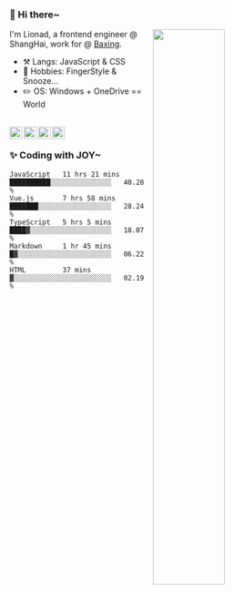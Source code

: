 ### 👋 Hi there~

[<img align="right" width="50%" src="https://github-readme-stats.vercel.app/api?username=Lionad-Morotar&show_icons=true">](https://metrics.lecoq.io/ouuan?template=classic)

I'm Lionad, a frontend engineer @ ShangHai, work for @ [Baxing](https://github.com/baixing).

- ⚒️ Langs: JavaScript & CSS
- 🎨 Hobbies: FingerStyle & Snooze...
- ✏️ OS: Windows + OneDrive == World

<br />

<a href="https://www.lionad.art">
  <img align="left" alt="lionad-art" width="22px" src="https://cdn.jsdelivr.net/npm/simple-icons@3.1.0/icons/wordpress.svg" />
</a>
<a href="#1806234223">
  <img align="left" alt="1806234223" width="22px" src="https://cdn.jsdelivr.net/npm/simple-icons@3.1.0/icons/tencentqq.svg" />
</a>
<a href="https://www.zhihu.com/people/Lionad">
  <img align="left" alt="132yse" width="22px" src="https://cdn.jsdelivr.net/npm/simple-icons@3.1.0/icons/zhihu.svg" />
</a>
<a href="https://github.com/Lionad-Morotar">
  <img align="left" alt="yisar" width="22px" src="https://cdn.jsdelivr.net/npm/simple-icons@3.1.0/icons/github.svg" />
</a>

<br />

### ✨ Coding with JOY~

<!--START_SECTION:waka-->
```text
JavaScript   11 hrs 21 mins  ██████████░░░░░░░░░░░░░░░   40.28 % 
Vue.js       7 hrs 58 mins   ███████░░░░░░░░░░░░░░░░░░   28.24 % 
TypeScript   5 hrs 5 mins    ████▓░░░░░░░░░░░░░░░░░░░░   18.07 % 
Markdown     1 hr 45 mins    █▓░░░░░░░░░░░░░░░░░░░░░░░   06.22 % 
HTML         37 mins         ▓░░░░░░░░░░░░░░░░░░░░░░░░   02.19 % 
```
<!--END_SECTION:waka-->
